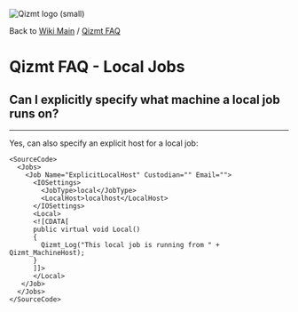 <a href='Hidden comment: Image:'></a><img src='http://qizmt.googlecode.com/svn/wiki/images/Qizmt_logo_small.png' alt='Qizmt logo (small)' />

Back to <a href='Hidden comment: Link:'></a>[Wiki Main](Main.md) / <a href='Hidden comment: Link:'></a>[Qizmt FAQ](MySpaceQizmtFAQ.md)



# Qizmt FAQ - Local Jobs #

## Can I explicitly specify what machine a local job runs on? ##

---

Yes, can also specify an explicit host for a local job:
```
<SourceCode>
  <Jobs>
    <Job Name="ExplicitLocalHost" Custodian="" Email="">
      <IOSettings>
        <JobType>local</JobType>
        <LocalHost>localhost</LocalHost>
      </IOSettings>
      <Local>
      <![CDATA[
      public virtual void Local()
      {
        Qizmt_Log("This local job is running from " + Qizmt_MachineHost);
      }
      ]]>
      </Local>
   </Job>
  </Jobs>
</SourceCode>
```